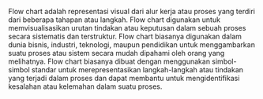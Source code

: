 Flow chart adalah representasi visual dari alur kerja atau proses yang terdiri dari beberapa tahapan atau langkah. Flow chart digunakan untuk memvisualisasikan urutan tindakan atau keputusan dalam sebuah proses secara sistematis dan terstruktur. Flow chart biasanya digunakan dalam dunia bisnis, industri, teknologi, maupun pendidikan untuk menggambarkan suatu proses atau sistem secara mudah dipahami oleh orang yang melihatnya. Flow chart biasanya dibuat dengan menggunakan simbol-simbol standar untuk merepresentasikan langkah-langkah atau tindakan yang terjadi dalam proses dan dapat membantu untuk mengidentifikasi kesalahan atau kelemahan dalam suatu proses.